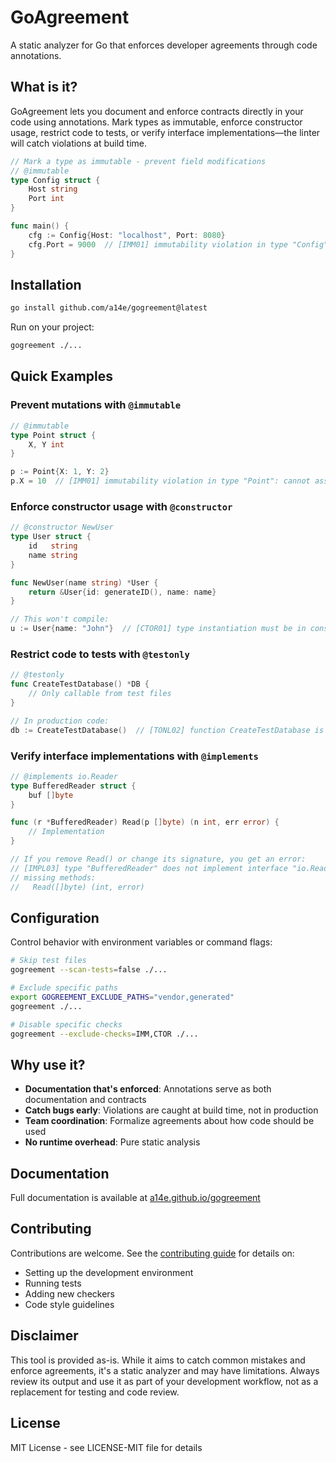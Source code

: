 # GoAgreement

A static analyzer for Go that enforces developer agreements through code annotations.

## What is it?

GoAgreement lets you document and enforce contracts directly in your code using annotations. Mark types as immutable, enforce constructor usage, restrict code to tests, or verify interface implementations—the linter will catch violations at build time.

```go
// Mark a type as immutable - prevent field modifications
// @immutable
type Config struct {
    Host string
    Port int
}

func main() {
    cfg := Config{Host: "localhost", Port: 8080}
    cfg.Port = 9000  // [IMM01] immutability violation in type "Config": cannot assign to field "Port" of immutable type
}
```

## Installation

```bash
go install github.com/a14e/gogreement@latest
```

Run on your project:

```bash
gogreement ./...
```

## Quick Examples

### Prevent mutations with `@immutable`

```go
// @immutable
type Point struct {
    X, Y int
}

p := Point{X: 1, Y: 2}
p.X = 10  // [IMM01] immutability violation in type "Point": cannot assign to field "X" of immutable type
```

### Enforce constructor usage with `@constructor`

```go
// @constructor NewUser
type User struct {
    id   string
    name string
}

func NewUser(name string) *User {
    return &User{id: generateID(), name: name}
}

// This won't compile:
u := User{name: "John"}  // [CTOR01] type instantiation must be in constructor (allowed: [NewUser])
```

### Restrict code to tests with `@testonly`

```go
// @testonly
func CreateTestDatabase() *DB {
    // Only callable from test files
}

// In production code:
db := CreateTestDatabase()  // [TONL02] function CreateTestDatabase is marked @testonly and can only be called in test files
```

### Verify interface implementations with `@implements`

```go
// @implements io.Reader
type BufferedReader struct {
    buf []byte
}

func (r *BufferedReader) Read(p []byte) (n int, err error) {
    // Implementation
}

// If you remove Read() or change its signature, you get an error:
// [IMPL03] type "BufferedReader" does not implement interface "io.Reader"
// missing methods:
//   Read([]byte) (int, error)
```

## Configuration

Control behavior with environment variables or command flags:

```bash
# Skip test files
gogreement --scan-tests=false ./...

# Exclude specific paths
export GOGREEMENT_EXCLUDE_PATHS="vendor,generated"
gogreement ./...

# Disable specific checks
gogreement --exclude-checks=IMM,CTOR ./...
```

## Why use it?

- **Documentation that's enforced**: Annotations serve as both documentation and contracts
- **Catch bugs early**: Violations are caught at build time, not in production
- **Team coordination**: Formalize agreements about how code should be used
- **No runtime overhead**: Pure static analysis

## Documentation

Full documentation is available at [a14e.github.io/gogreement](https://a14e.github.io/gogreement/)

## Contributing

Contributions are welcome. See the [contributing guide](https://a14e.github.io/gogreement/04_contributing.html) for details on:

- Setting up the development environment
- Running tests
- Adding new checkers
- Code style guidelines

## Disclaimer

This tool is provided as-is. While it aims to catch common mistakes and enforce agreements, it's a static analyzer and may have limitations. Always review its output and use it as part of your development workflow, not as a replacement for testing and code review.

## License

MIT License - see LICENSE-MIT file for details